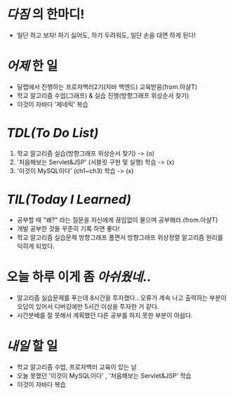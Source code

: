 # _다짐_ 의 한마디!

- 일단 하고 보자! 하기 싫어도, 하기 두려워도, 일단 손을 대면 하게 된다!

# _어제_ 한 일

- 달랩에서 진행하는 프로자백러2기(자바 백엔드) 교육받음(from.아샬T)
- 학교 알고리즘 수업(그래프) & 실습 진행(방향그래프 위상순서 찾기)
- 이것이 자바다 '제네릭' 복습

# _TDL(To Do List)_

1. 학교 알고리즘 실습(방향그래프 위상순서 찾기) -> (o)
2. '처음해보는 Servlet&JSP' (서블릿 구현 및 실행) 학습 -> (x)
3. '이것이 MySQL이다' (ch1~ch3) 학습 -> (x)

# _TIL(Today I Learned)_

- 공부할 때 "왜?" 라는 질문을 자신에게 끊임없이 물으며 공부해라.(from.아샬T)
- 개발 공부한 것들 꾸준히 기록 하면 좋다!
- 학교 알고리즘 실습문제 방향그래프 풀면서 방향그래프 위상정렬 알고리즘 원리를 익히게 되었다.

# 오늘 하루 이게 좀 _아쉬웠네_..

- 알고리즘 실습문제를 푸는데 8시간을 투자했다.. 오류가 계속 나고 출력하는 부분이 오답이 있어서 디버깅에만 5시간 이상을 투자한 거 같다.
- 시간분배를 잘 못해서 계획했던 다른 공부를 하지 못한 부분이 아쉽다.

# _내일_ 할 일

- 학교 알고리즘 수업, 프로자백러 교육이 있는 날
- 오늘 못했던 '이것이 MySQL이다' , '처음해보는 Servlet&JSP' 학습
- 이것이 자바다 복습
